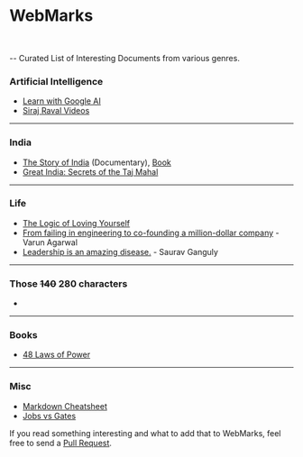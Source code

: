 # WebMarks
<br> 

-- Curated List of Interesting Documents from various genres.

### Artificial Intelligence

- [Learn with Google AI](https://ai.google/education/)
- [Siraj Raval Videos](https://www.youtube.com/channel/UCWN3xxRkmTPmbKwht9FuE5A/)

<hr>

### India

- [The Story of India](https://www.amazon.com/The-Story-of-India/dp/B004DCNEQI) (Documentary), [Book](https://www.goodreads.com/book/show/1830876.The_Story_of_India)
- [Great India: Secrets of the Taj Mahal](https://www.amazon.com/Great-India-Secrets-Taj-Mahal/dp/B06XK47L17)

<hr>

### Life

- [The Logic of Loving Yourself](https://www.ted.com/playlists/465/the_logic_of_loving_yourself)
- [From failing in engineering to co-founding a million-dollar company](https://www.youtube.com/watch?v=nMPqsjuXDmE) - Varun Agarwal
- [Leadership is an amazing disease.](https://economictimes.indiatimes.com/news/sports/leadership-is-an-amazing-disease-it-either-cures-you-or-kills-you-saurav-ganguly/articleshow/63150043.cms) - Saurav Ganguly

<hr>

### Those ~~140~~ 280 characters

- 

<hr>

### Books

- [48 Laws of Power](https://www.amazon.com/48-Laws-Power-Robert-Greene/dp/0140280197)

<hr>

### Misc

- [Markdown Cheatsheet](https://github.com/adam-p/markdown-here/wiki/Markdown-Cheatsheet)
- [Jobs vs Gates](https://www.amazon.com/gp/video/detail/B077KBDWG1/)


If you read something interesting and what to add that to WebMarks, feel free to send a [Pull Request](https://github.com/Dharamsitejas/WebMarks/pulls). 
